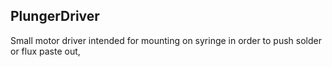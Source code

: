 ## PlungerDriver

Small motor driver intended for mounting on syringe in order to push solder or
flux paste out,
